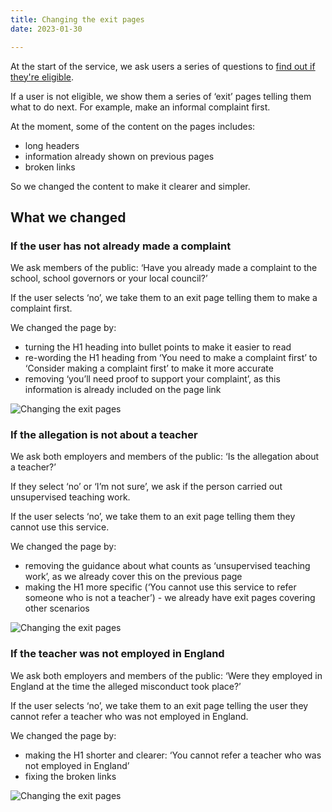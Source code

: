 ```yaml
---
title: Changing the exit pages
date: 2023-01-30

---
```


At the start of the service, we ask users a series of questions to [find out if they're eligible](/teacher-misconduct/mvp-eligibility).

If a user is not eligible, we show them a series of ‘exit’ pages telling them what to do next. For example, make an informal complaint first.

At the moment, some of the content on the pages includes:

- long headers
- information already shown on previous pages
- broken links

So we changed the content to make it clearer and simpler.


## What we changed

###  If the user has not already made a complaint

We ask members of the public: ‘Have you already made a complaint to the school, school governors or your local council?’

If the user selects ‘no’, we take them to an exit page telling them to make a complaint first.

We changed the page by:

- turning the H1 heading into bullet points to make it easier to read
- re-wording the H1 heading from ‘You need to make a complaint first’ to ‘Consider making a complaint first’ to make it more accurate
- removing ‘you’ll need proof to support your complaint’, as this information is already included on the page link


![Changing the exit pages](consider-making-complaint.png)

### If the allegation is not about a teacher

We ask both employers and members of the public: ‘Is the allegation about a teacher?’

If they select ‘no’ or ‘I’m not sure’, we ask if the person carried out unsupervised teaching work.

If the user selects ‘no’, we take them to an exit page telling them they cannot use this service.

We changed the page by:

- removing the guidance about what counts as ‘unsupervised teaching work’, as we already cover this on the previous page
- making the H1 more specific (‘You cannot use this service to refer someone who is not a teacher’) - we already have exit pages covering other scenarios

![Changing the exit pages](cannot-use-this-service.png)

### If the teacher was not employed in England

We ask both employers and members of the public: ‘Were they employed in England at the time the alleged misconduct took place?’

If the user selects ‘no’, we take them to an exit page telling the user they cannot refer a teacher who was not employed in England.

We changed the page by:

- making the H1 shorter and clearer: ‘You cannot refer a teacher who was not employed in England’
- fixing the broken links

![Changing the exit pages](cannot-refer-if-not-employed-in-england.png)


